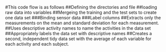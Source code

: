 #This code flow is as follows
  ##Defining the directories and file
  ##loading raw data into variables
   ##Mergeing the training and the test sets to create one data set
    ###Binding sensor data
    ###Label columns
  ##Extracts only the measurements on the mean and standard deviation for each measurement.
  ##Uses descriptive activity names to name the activities in the data set
  ##Appropriately labels the data set with descriptive names
  ##Creates a second, independent tidy data set with the average of each variable for each activity and each subject.
